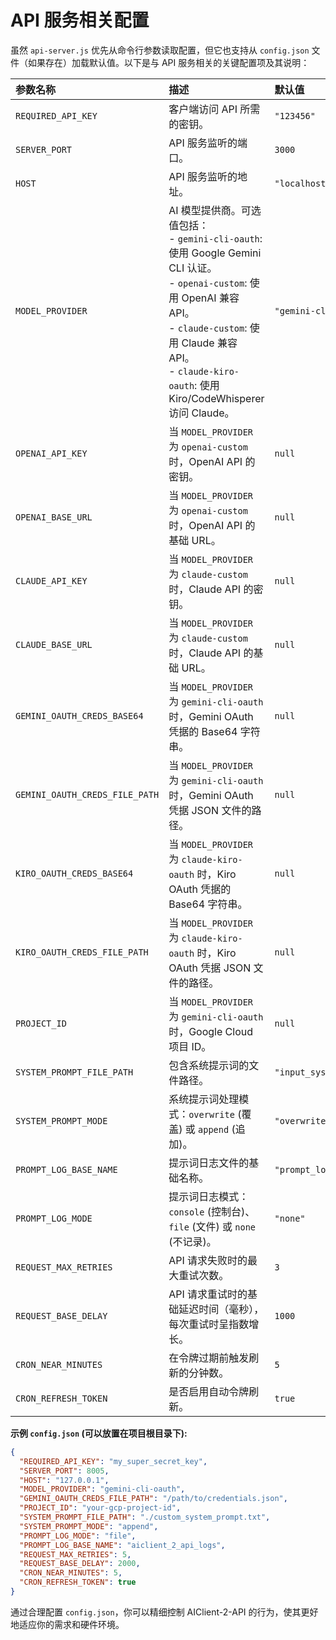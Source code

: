 # API 服务相关配置

虽然 `api-server.js` 优先从命令行参数读取配置，但它也支持从 `config.json` 文件（如果存在）加载默认值。以下是与 API 服务相关的关键配置项及其说明：

| 参数名称 | 描述 | 默认值 |
| :------------------------- | :----------------------------------------------------------------------------------------------------------------------------------------------------------------- | :----------------- |
| `REQUIRED_API_KEY`         | 客户端访问 API 所需的密钥。 | `"123456"` |
| `SERVER_PORT`              | API 服务监听的端口。 | `3000` |
| `HOST`                     | API 服务监听的地址。 | `"localhost"` |
| `MODEL_PROVIDER`           | AI 模型提供商。可选值包括：<br> - `gemini-cli-oauth`: 使用 Google Gemini CLI 认证。 <br> - `openai-custom`: 使用 OpenAI 兼容 API。 <br> - `claude-custom`: 使用 Claude 兼容 API。<br> - `claude-kiro-oauth`: 使用 Kiro/CodeWhisperer 访问 Claude。 | `"gemini-cli-oauth"` |
| `OPENAI_API_KEY`           | 当 `MODEL_PROVIDER` 为 `openai-custom` 时，OpenAI API 的密钥。 | `null` |
| `OPENAI_BASE_URL`          | 当 `MODEL_PROVIDER` 为 `openai-custom` 时，OpenAI API 的基础 URL。 | `null` |
| `CLAUDE_API_KEY`           | 当 `MODEL_PROVIDER` 为 `claude-custom` 时，Claude API 的密钥。 | `null` |
| `CLAUDE_BASE_URL`          | 当 `MODEL_PROVIDER` 为 `claude-custom` 时，Claude API 的基础 URL。 | `null` |
| `GEMINI_OAUTH_CREDS_BASE64`| 当 `MODEL_PROVIDER` 为 `gemini-cli-oauth` 时，Gemini OAuth 凭据的 Base64 字符串。 | `null` |
| `GEMINI_OAUTH_CREDS_FILE_PATH` | 当 `MODEL_PROVIDER` 为 `gemini-cli-oauth` 时，Gemini OAuth 凭据 JSON 文件的路径。 | `null` |
| `KIRO_OAUTH_CREDS_BASE64`  | 当 `MODEL_PROVIDER` 为 `claude-kiro-oauth` 时，Kiro OAuth 凭据的 Base64 字符串。 | `null` |
| `KIRO_OAUTH_CREDS_FILE_PATH` | 当 `MODEL_PROVIDER` 为 `claude-kiro-oauth` 时，Kiro OAuth 凭据 JSON 文件的路径。 | `null` |
| `PROJECT_ID`               | 当 `MODEL_PROVIDER` 为 `gemini-cli-oauth` 时，Google Cloud 项目 ID。 | `null` |
| `SYSTEM_PROMPT_FILE_PATH`  | 包含系统提示词的文件路径。 | `"input_system_prompt.txt"` |
| `SYSTEM_PROMPT_MODE`       | 系统提示词处理模式：`overwrite` (覆盖) 或 `append` (追加)。 | `"overwrite"` |
| `PROMPT_LOG_BASE_NAME`     | 提示词日志文件的基础名称。 | `"prompt_log"` |
| `PROMPT_LOG_MODE`          | 提示词日志模式：`console` (控制台)、`file` (文件) 或 `none` (不记录)。 | `"none"` |
| `REQUEST_MAX_RETRIES`      | API 请求失败时的最大重试次数。 | `3` |
| `REQUEST_BASE_DELAY`       | API 请求重试时的基础延迟时间（毫秒），每次重试时呈指数增长。 | `1000` |
| `CRON_NEAR_MINUTES`        | 在令牌过期前触发刷新的分钟数。 | `5` |
| `CRON_REFRESH_TOKEN`       | 是否启用自动令牌刷新。 | `true` |

**示例 `config.json` (可以放置在项目根目录下):**

```json
{
  "REQUIRED_API_KEY": "my_super_secret_key",
  "SERVER_PORT": 8005,
  "HOST": "127.0.0.1",
  "MODEL_PROVIDER": "gemini-cli-oauth",
  "GEMINI_OAUTH_CREDS_FILE_PATH": "/path/to/credentials.json",
  "PROJECT_ID": "your-gcp-project-id",
  "SYSTEM_PROMPT_FILE_PATH": "./custom_system_prompt.txt",
  "SYSTEM_PROMPT_MODE": "append",
  "PROMPT_LOG_MODE": "file",
  "PROMPT_LOG_BASE_NAME": "aiclient_2_api_logs",
  "REQUEST_MAX_RETRIES": 5,
  "REQUEST_BASE_DELAY": 2000,
  "CRON_NEAR_MINUTES": 5,
  "CRON_REFRESH_TOKEN": true
}
```

通过合理配置 `config.json`，你可以精细控制 AIClient-2-API 的行为，使其更好地适应你的需求和硬件环境。
